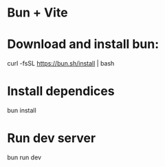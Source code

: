 # Bun + Vite

# Download and install bun:
curl -fsSL https://bun.sh/install | bash

# Install dependices
bun install

# Run dev server 
bun run dev
